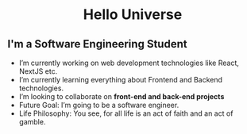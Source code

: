 <h1 align="center">Hello Universe</h1>

## I'm a Software Engineering Student

-  I’m currently working on web development technologies like React, NextJS etc.
-  I’m currently learning everything about Frontend and Backend technologies.
-  I’m looking to collaborate on **front-end and back-end projects**
-  Future Goal: I’m going to be a software engineer.
-  Life Philosophy: You see, for all life is an act of faith and an act of gamble.

